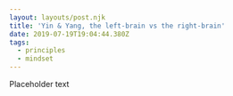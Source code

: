 ```yaml
---
layout: layouts/post.njk
title: 'Yin & Yang, the left-brain vs the right-brain'
date: 2019-07-19T19:04:44.380Z
tags:
  - principles
  - mindset
---
```

Placeholder text
